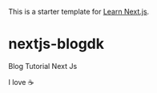 This is a starter template for [Learn Next.js](https://nextjs.org/learn).

# nextjs-blogdk
Blog Tutorial Next Js

I love :coffee: